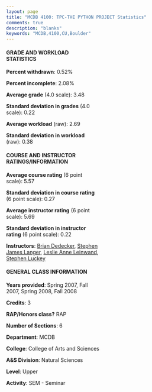```yaml
---
layout: page
title: "MCDB 4100: TPC-THE PYTHON PROJECT Statistics"
comments: true
description: "blanks"
keywords: "MCDB,4100,CU,Boulder"
---
```

<head>
<script src="https://ajax.googleapis.com/ajax/libs/jquery/2.1.3/jquery.min.js"></script>
<script src="https://dl.dropboxusercontent.com/s/pc42nxpaw1ea4o9/highcharts.js?dl=0"></script>
<!-- <script src="../assets/js/highcharts.js"></script> -->
<style type="text/css">@font-face {
	font-family: "Bebas Neue";
	src: url(https://www.filehosting.org/file/details/544349/BebasNeue Regular.otf) format("opentype");
	}
	h1.Bebas { 
		font-family: "Bebas Neue", Verdana, Tahoma;
	}
</style>
</head>
<body>
	<div id="container" style="float: right; width: 45%; height: 88%; margin-left: 2.5%; margin-right: 2.5%;"></div>
	<script language="JavaScript">
		$(document).ready(function() {
		var chart = {type: 'column'};
		var title = {text: 'Grade Distribution'};
		var xAxis = {categories: ['A','B','C','D','F'],crosshair: true};
		var yAxis = {min: 0,title: {text: 'Percentage'}};
		var tooltip = {headerFormat: '<center><b><span style="font-size:20px">{point.key}</span></b></center>',
		               pointFormat: '<td style="padding:0"><b>{point.y:.1f}%</b></td>',
		               footerFormat: '</table>',shared: true,useHTML: true};
		var plotOptions = {column: {pointPadding: 0.0,borderWidth: 0}};  
		var credits = {enabled: false};var series= [{name: 'Percent',data: [56.61,40.91,1.11,0.0,1.37,]}];
		var json = {};
		json.chart = chart;
		json.title = title;
		json.tooltip = tooltip;
		json.xAxis = xAxis;
		json.yAxis = yAxis;  
		json.series = series;
		json.plotOptions = plotOptions;  
		json.credits = credits;
		$('#container').highcharts(json);
	});
	</script>
</body>
			   
#### GRADE AND WORKLOAD STATISTICS

**Percent withdrawn**: 0.52%

**Percent incomplete**: 2.08%

**Average grade** (4.0 scale): 3.48

**Standard deviation in grades** (4.0 scale): 0.22

**Average workload** (raw): 2.69

**Standard deviation in workload** (raw): 0.38

#### COURSE AND INSTRUCTOR RATINGS/INFORMATION

**Average course rating** (6 point scale): 5.57

**Standard deviation in course rating** (6 point scale): 0.27

**Average instructor rating** (6 point scale): 5.69

**Standard deviation in instructor rating** (6 point scale): 0.22

**Instructors**: <a href='../../instructors/Brian_Dedecker'>Brian Dedecker</a>, <a href='../../instructors/Stephen_James_Langer'>Stephen James Langer</a>, <a href='../../instructors/Leslie_Anne_Leinwand'>Leslie Anne Leinwand</a>, <a href='../../instructors/Stephen_Luckey'>Stephen Luckey</a>

#### GENERAL CLASS INFORMATION

**Years provided**: Spring 2007, Fall 2007, Spring 2008, Fall 2008

**Credits**: 3

**RAP/Honors class?** RAP

**Number of Sections**: 6

**Department**: MCDB

**College**: College of Arts and Sciences

**A&S Division**: Natural Sciences

**Level**: Upper

**Activity**: SEM - Seminar
